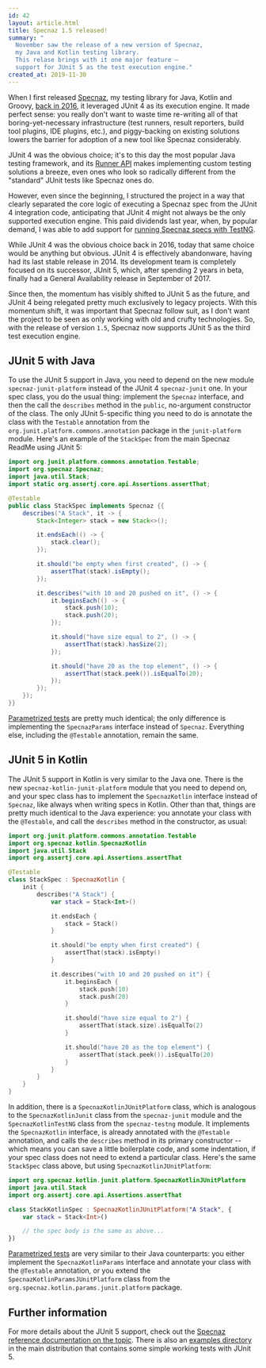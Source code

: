 ```yaml
---
id: 42
layout: article.html
title: Specnaz 1.5 released!
summary: "
  November saw the release of a new version of Specnaz,
  my Java and Kotlin testing library.
  This relase brings with it one major feature –
  support for JUnit 5 as the test execution engine."
created_at: 2019-11-30
---
```


When I first released [Specnaz](https://github.com/skinny85/specnaz),
my testing library for Java, Kotlin and Groovy,
[back in 2016](/specnaz-my-java-testing-library),
it leveraged JUnit 4 as its execution engine.
It made perfect sense: you really don't want to waste time re-writing all of that boring-yet-necessary infrastructure
(test runners, result reporters, build tool plugins, IDE plugins, etc.),
and piggy-backing on existing solutions lowers the barrier for adoption of a new tool like Specnaz considerably.

JUnit 4 was the obvious choice;
it's to this day the most popular Java testing framework,
and its [Runner API](https://github.com/junit-team/junit4/wiki/Test-runners)
makes implementing custom testing solutions a breeze,
even ones who look so radically different from the "standard" JUnit tests like Specnaz ones do.

However, even since the beginning,
I structured the project in a way that clearly separated the core logic of executing a Specnaz spec from the JUnit 4 integration code,
anticipating that JUnit 4 might not always be the only supported execution engine.
This paid dividends last year,
when, by popular demand,
I was able to add support for [running Specnaz specs with TestNG](/specnaz-1_4-released).

While JUnit 4 was the obvious choice back in 2016,
today that same choice would be anything but obvious.
JUnit 4 is effectively abandonware,
having had its last stable release in 2014.
Its development team is completely focused on its successor,
JUnit 5, which, after spending 2 years in beta,
finally had a General Availability release in September of 2017.

Since then, the momentum has visibly shifted to JUnit 5 as the future,
and JUnit 4 being relegated pretty much exclusively to legacy projects.
With this momentum shift,
it was important that Specnaz follow suit,
as I don't want the project to be seen as only working with old and crufty technologies.
So, with the release of version `1.5`,
Specnaz now supports JUnit 5 as the third test execution engine.

## JUnit 5 with Java

To use the JUnit 5 support in Java,
you need to depend on the new module `specnaz-junit-platform`
instead of the JUnit 4 `specnaz-junit` one.
In your spec class, you do the usual thing:
implement the `Specnaz` interface,
and then the call the `describes` method in the
`public`, no-argument constructor of the class.
The only JUnit 5-specific thing you need to do is annotate the class with the
`Testable` annotation from the `org.junit.platform.commons.annotation` package in the `junit-platform` module.
Here's an example of the `StackSpec` from the main Specnaz ReadMe using JUnit 5:

```java
import org.junit.platform.commons.annotation.Testable;
import org.specnaz.Specnaz;
import java.util.Stack;
import static org.assertj.core.api.Assertions.assertThat;

@Testable
public class StackSpec implements Specnaz {{
    describes("A Stack", it -> {
        Stack<Integer> stack = new Stack<>();

        it.endsEach(() -> {
            stack.clear();
        });

        it.should("be empty when first created", () -> {
            assertThat(stack).isEmpty();
        });

        it.describes("with 10 and 20 pushed on it", () -> {
            it.beginsEach(() -> {
                stack.push(10);
                stack.push(20);
            });

            it.should("have size equal to 2", () -> {
                assertThat(stack).hasSize(2);
            });

            it.should("have 20 as the top element", () -> {
                assertThat(stack.peek()).isEqualTo(20);
            });
        });
    });
}}
```

[Parametrized tests](/specnaz-1_3-released#parametrized-tests) are pretty much identical;
the only difference is implementing the `SpecnazParams` interface instead of `Specnaz`.
Everything else, including the `@Testable` annotation,
remain the same.

## JUnit 5 in Kotlin

The JUnit 5 support in Kotlin is very similar to the Java one.
There is the new `specnaz-kotlin-junit-platform` module that you need to depend on,
and your spec class has to implement the `SpecnazKotlin` interface instead of `Specnaz`,
like always when writing specs in Kotlin.
Other than that, things are pretty much identical to the Java experience:
you annotate your class with the `@Testable`,
and call the `describes` method in the constructor, as usual:


```kotlin
import org.junit.platform.commons.annotation.Testable
import org.specnaz.kotlin.SpecnazKotlin
import java.util.Stack
import org.assertj.core.api.Assertions.assertThat

@Testable
class StackSpec : SpecnazKotlin {
    init {
        describes("A Stack") {
            var stack = Stack<Int>()

            it.endsEach {
                stack = Stack()
            }

            it.should("be empty when first created") {
                assertThat(stack).isEmpty()
            }

            it.describes("with 10 and 20 pushed on it") {
                it.beginsEach {
                    stack.push(10)
                    stack.push(20)
                }

                it.should("have size equal to 2") {
                    assertThat(stack.size).isEqualTo(2)
                }

                it.should("have 20 as the top element") {
                    assertThat(stack.peek()).isEqualTo(20)
                }
            }
        }
    }
}
```

In addition, there is a `SpecnazKotlinJUnitPlatform` class,
which is analogous to the `SpecnazKotlinJunit` class from the `specnaz-junit` module and the `SpecnazKotlinTestNG` class from the `specnaz-testng` module.
It implements the `SpecnazKotlin` interface,
is already annotated with the `@Testable` annotation,
and calls the `describes` method in its primary constructor --
which means you can save a little boilerplate code,
and some indentation,
if your spec class does not need to extend a particular class.
Here's the same `StackSpec` class above, but using `SpecnazKotlinJUnitPlatform`:

```kotlin
import org.specnaz.kotlin.junit.platform.SpecnazKotlinJUnitPlatform
import java.util.Stack
import org.assertj.core.api.Assertions.assertThat

class StackKotlinSpec : SpecnazKotlinJUnitPlatform("A Stack", {
    var stack = Stack<Int>()

    // the spec body is the same as above...
})
```

[Parametrized tests](/specnaz-1_3-released#parametrized-tests) are very similar to their Java counterparts:
you either implement the `SpecnazKotlinParams` interface and annotate your class with the `@Testable` annotation,
or you extend the `SpecnazKotlinParamsJUnitPlatform`
class from the `org.specnaz.kotlin.params.junit.platform` package.

## Further information

For more details about the JUnit 5 support,
check out the [Specnaz reference documentation on the topic](https://github.com/skinny85/specnaz/blob/master/docs/reference-manual.md#junit-5).
There is also an [examples directory](https://github.com/skinny85/specnaz/tree/master/src/examples)
in the main distribution that contains some simple working tests with JUnit 5.
